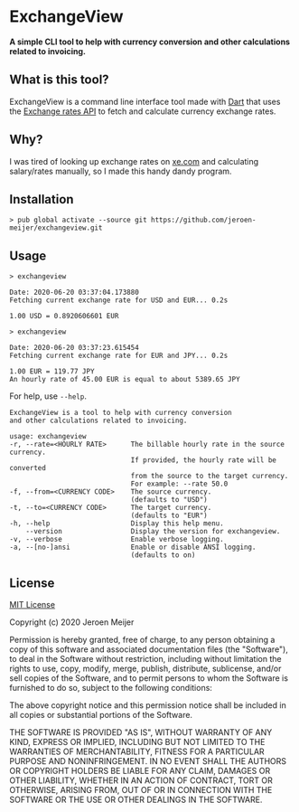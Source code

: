 # ExchangeView

**A simple CLI tool to help with currency conversion and other calculations related to invoicing.**

## What is this tool?

ExchangeView is a command line interface tool made with [Dart](https://dart.dev/) that uses the [Exchange rates API](http://exchangeratesapi.io) to fetch and calculate currency exchange rates.

## Why?

I was tired of looking up exchange rates on [xe.com](https://xe.com/) and calculating salary/rates manually, so I made this handy dandy program.

## Installation

```shell
> pub global activate --source git https://github.com/jeroen-meijer/exchangeview.git
```

## Usage

```shell
> exchangeview

Date: 2020-06-20 03:37:04.173880
Fetching current exchange rate for USD and EUR... 0.2s

1.00 USD = 0.8920606601 EUR

> exchangeview

Date: 2020-06-20 03:37:23.615454
Fetching current exchange rate for EUR and JPY... 0.2s

1.00 EUR = 119.77 JPY
An hourly rate of 45.00 EUR is equal to about 5389.65 JPY
```

For help, use `--help`.

```shell
ExchangeView is a tool to help with currency conversion 
and other calculations related to invoicing.

usage: exchangeview
-r, --rate=<HOURLY RATE>      The billable hourly rate in the source currency.
                              If provided, the hourly rate will be converted
                              from the source to the target currency.
                              For example: --rate 50.0
-f, --from=<CURRENCY CODE>    The source currency.
                              (defaults to "USD")
-t, --to=<CURRENCY CODE>      The target currency.
                              (defaults to "EUR")
-h, --help                    Display this help menu.
    --version                 Display the version for exchangeview.
-v, --verbose                 Enable verbose logging.
-a, --[no-]ansi               Enable or disable ANSI logging.
                              (defaults to on)
```

## License

[MIT License](https://opensource.org/licenses/MIT)

Copyright (c) 2020 Jeroen Meijer

Permission is hereby granted, free of charge, to any person obtaining a copy
of this software and associated documentation files (the "Software"), to deal
in the Software without restriction, including without limitation the rights
to use, copy, modify, merge, publish, distribute, sublicense, and/or sell
copies of the Software, and to permit persons to whom the Software is
furnished to do so, subject to the following conditions:

The above copyright notice and this permission notice shall be included in all
copies or substantial portions of the Software.

THE SOFTWARE IS PROVIDED "AS IS", WITHOUT WARRANTY OF ANY KIND, EXPRESS OR
IMPLIED, INCLUDING BUT NOT LIMITED TO THE WARRANTIES OF MERCHANTABILITY,
FITNESS FOR A PARTICULAR PURPOSE AND NONINFRINGEMENT. IN NO EVENT SHALL THE
AUTHORS OR COPYRIGHT HOLDERS BE LIABLE FOR ANY CLAIM, DAMAGES OR OTHER
LIABILITY, WHETHER IN AN ACTION OF CONTRACT, TORT OR OTHERWISE, ARISING FROM,
OUT OF OR IN CONNECTION WITH THE SOFTWARE OR THE USE OR OTHER DEALINGS IN THE
SOFTWARE.